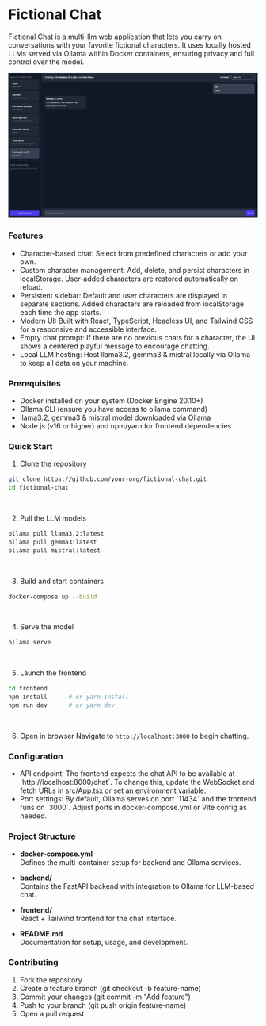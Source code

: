 # Fictional Chat

Fictional Chat is a multi-llm web application that lets you carry on conversations with your favorite fictional characters. It uses locally hosted LLMs served via Ollama within Docker containers, ensuring privacy and full control over the model.

![Screenshot](./images/ss.png)

### Features
<ul>
<li>Character-based chat: Select from predefined characters or add your own.
<li>Custom character management: Add, delete, and persist characters in localStorage. User-added characters are restored automatically on reload.
<li>Persistent sidebar: Default and user characters are displayed in separate sections. Added characters are reloaded from localStorage each time the app starts.
<li>Modern UI: Built with React, TypeScript, Headless UI, and Tailwind CSS for a responsive and accessible interface.
<li>Empty chat prompt: If there are no previous chats for a character, the UI shows a centered playful message to encourage chatting.
<li>Local LLM hosting: Host llama3.2, gemma3 & mistral locally via Ollama to keep all data on your machine.
</ul>

### Prerequisites
<ul>
	<li>Docker installed on your system (Docker Engine 20.10+)
	<li>Ollama CLI (ensure you have access to ollama command)
	<li>llama3.2, gemma3 & mistral model downloaded via Ollama
	<li>Node.js (v16 or higher) and npm/yarn for frontend dependencies
</ul>

### Quick Start
1. Clone the repository
```bash
git clone https://github.com/your-org/fictional-chat.git
cd fictional-chat
```
<br>

2. Pull the LLM models
```bash
ollama pull llama3.2:latest
ollama pull gemma3:latest
ollama pull mistral:latest
```
<br>

3. Build and start containers
```bash
docker-compose up --build
```
<br>


4. Serve the model
```bash
ollama serve
```
<br>



5. Launch the frontend
```bash
cd frontend
npm install      # or yarn install
npm run dev      # or yarn dev
```
<br>


6. Open in browser
Navigate to `http://localhost:3000` to begin chatting.

### Configuration
<ul>
  <li>API endpoint: The frontend expects the chat API to be available at `http://localhost:8000/chat`. To change this, update the WebSocket and fetch URLs in src/App.tsx or set an environment variable.
  <li>Port settings: By default, Ollama serves on port `11434` and the frontend runs on `3000`. Adjust ports in docker-compose.yml or Vite config as needed.
</ul>

### Project Structure
- **docker-compose.yml**  
  Defines the multi-container setup for backend and Ollama services.

- **backend/**  
  Contains the FastAPI backend with integration to Ollama for LLM-based chat.

- **frontend/**  
  React + Tailwind frontend for the chat interface.  

- **README.md**  
  Documentation for setup, usage, and development.

### Contributing
1.	Fork the repository
2.	Create a feature branch (git checkout -b feature-name)
3.	Commit your changes (git commit -m "Add feature")
4.	Push to your branch (git push origin feature-name)
5.	Open a pull request

<!-- ### License
This project is licensed under the MIT License. See the LICENSE file for details. -->